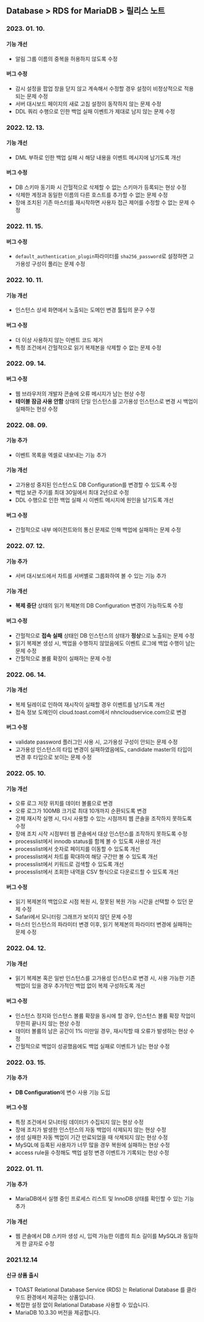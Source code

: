 ## Database > RDS for MariaDB > 릴리스 노트

### 2023. 01. 10.

#### 기능 개선

* 알림 그룹 이름의 중복을 허용하지 않도록 수정

#### 버그 수정

* 감시 설정을 팝업 창을 닫지 않고 계속해서 수정할 경우 설정이 비정상적으로 적용되는 문제 수정
* 서버 대시보드 페이지의 새로 고침 설정이 동작하지 않는 문제 수정
* DDL 쿼리 수행으로 인한 백업 실패 이벤트가 제대로 남지 않는 문제 수정

### 2022. 12. 13.

#### 기능 개선

* DML 부하로 인한 백업 실패 시 해당 내용을 이벤트 메시지에 남기도록 개선

#### 버그 수정

* DB 스키마 동기화 시 간헐적으로 삭제할 수 없는 스키마가 등록되는 현상 수정
* 삭제한 계정과 동일한 이름의 다른 호스트를 추가할 수 없는 문제 수정
* 장애 조치된 기존 마스터를 재시작하면 사용자 접근 제어를 수정할 수 없는 문제 수정

### 2022. 11. 15.

#### 버그 수정

* `default_authentication_plugin`파라미터를 `sha256_password`로 설정하면 고가용성 구성이 풀리는 문제 수정

### 2022. 10. 11.

#### 기능 개선

* 인스턴스 상세 화면에서 노출되는 도메인 변경 툴팁의 문구 수정

#### 버그 수정

* 더 이상 사용하지 않는 이벤트 코드 제거
* 특정 조건에서 간헐적으로 읽기 복제본을 삭제할 수 없는 문제 수정

### 2022. 09. 14.

#### 버그 수정

* 웹 브라우저의 개발자 콘솔에 오류 메시지가 남는 현상 수정
* **테이블 잠금 사용 안함** 상태의 단일 인스턴스를 고가용성 인스턴스로 변경 시 백업이 실패하는 현상 수정

### 2022. 08. 09.

#### 기능 추가

* 이벤트 목록을 엑셀로 내보내는 기능 추가

#### 기능 개선

* 고가용성 중지된 인스턴스도 DB Configuration를 변경할 수 있도록 수정
* 백업 보관 주기를 최대 30일에서 최대 2년으로 수정
* DDL 수행으로 인한 백업 실패 시 이벤트 메시지에 원인을 남기도록 개선

#### 버그 수정

* 간헐적으로 내부 에이전트와의 통신 문제로 인해 백업에 실패하는 문제 수정

### 2022. 07. 12.

#### 기능 추가

* 서버 대시보드에서 차트를 서버별로 그룹화하여 볼 수 있는 기능 추가

#### 기능 개선

* **복제 중단** 상태의 읽기 복제본의 DB Configuration 변경이 가능하도록 수정

#### 버그 수정

* 간헐적으로 **접속 실패** 상태인 DB 인스턴스의 상태가 **정상**으로 노출되는 문제 수정
* 읽기 복제본 생성 시, 백업을 수행하지 않았음에도 이벤트 로그에 백업 수행이 남는 문제 수정
* 간헐적으로 볼륨 확장이 실패하는 문제 수정

### 2022. 06. 14.

#### 기능 개선

* 복제 딜레이로 인하여 재시작이 실패할 경우 이벤트를 남기도록 개선
* 접속 정보 도메인이 cloud.toast.com에서 nhncloudservice.com으로 변경

#### 버그 수정

* validate password 플러그인 사용 시, 고가용성 구성이 안되는 문제 수정
* 고가용성 인스턴스의 타입 변경이 실패하였음에도, candidate master의 타입이 변경 후 타입으로 보이는 문제 수정

### 2022. 05. 10.

#### 기능 개선

* 오류 로그 저장 위치를 데이터 볼륨으로 변경
* 오류 로그가 100MB 크기로 최대 10개까지 순환되도록 변경
* 강제 재시작 실행 시, 다시 사용할 수 있는 시점까지 웹 콘솔을 조작하지 못하도록 수정
* 장애 조치 시작 시점부터 웹 콘솔에서 대상 인스턴스를 조작하지 못하도록 수정
* processlist에서 innodb status를 함께 볼 수 있도록 사용성 개선
* processlist에서 숫자로 페이지를 이동할 수 있도록 개선
* processlist에서 차트를 확대하여 해당 구간만 볼 수 있도록 개선
* processlist에서 키워드로 검색할 수 있도록 개선
* processlist에서 조회한 내역을 CSV 형식으로 다운로드할 수 있도록 개선

#### 버그 수정

* 읽기 복제본의 백업으로 시점 복원 시, 잘못된 복원 가능 시간을 선택할 수 있던 문제 수정
* Safari에서 모니터링 그래프가 보이지 않던 문제 수정
* 마스터 인스턴스의 파라미터 변경 이후, 읽기 복제본의 파라미터 변경에 실패하는 문제 수정

### 2022. 04. 12.

#### 기능 개선

* 읽기 복제본 혹은 일반 인스턴스를 고가용성 인스턴스로 변경 시, 사용 가능한 기존 백업이 있을 경우 추가적인 백업 없이 복제 구성하도록 개선

#### 버그 수정

* 인스턴스 정지와 인스턴스 볼륨 확장을 동시에 할 경우, 인스턴스 볼륨 확장 작업이 무한히 끝나지 않는 현상 수정
* 데이터 볼륨의 남은 공간이 1% 미만일 경우, 재시작할 때 오류가 발생하는 현상 수정
* 간헐적으로 백업이 성공했음에도 백업 실패로 이벤트가 남는 현상 수정

### 2022. 03. 15.

#### 기능 추가

* **DB Configuration**에 변수 사용 기능 도입

#### 버그 수정

* 특정 조건에서 모니터링 데이터가 수집되지 않는 현상 수정
* 장애 조치가 발생한 인스턴스의 자동 백업이 삭제되지 않는 현상 수정
* 생성 실패한 자동 백업이 기간 만료되었을 때 삭제되지 않는 현상 수정
* MySQL에 등록된 사용자가 너무 많을 경우 복원에 실패하는 현상 수정
* access rule을 수정해도 백업 설정 변경 이벤트가 기록되는 현상 수정

### 2022. 01. 11.

#### 기능 추가

* MariaDB에서 실행 중인 프로세스 리스트 및 InnoDB 상태를 확인할 수 있는 기능 추가

#### 기능 개선

* 웹 콘솔에서 DB 스키마 생성 시, 입력 가능한 이름의 최소 길이를 MySQL과 동일하게 한 글자로 수정

### 2021.12.14

#### 신규 상품 출시

- TOAST Relational Database Service (RDS) 는 Relational Database 를 클라우드 환경에서 제공하는 상품입니다.
- 복잡한 설정 없이 Relational Database 사용할 수 있습니다.
- MariaDB 10.3.30 버전을 제공합니다.
